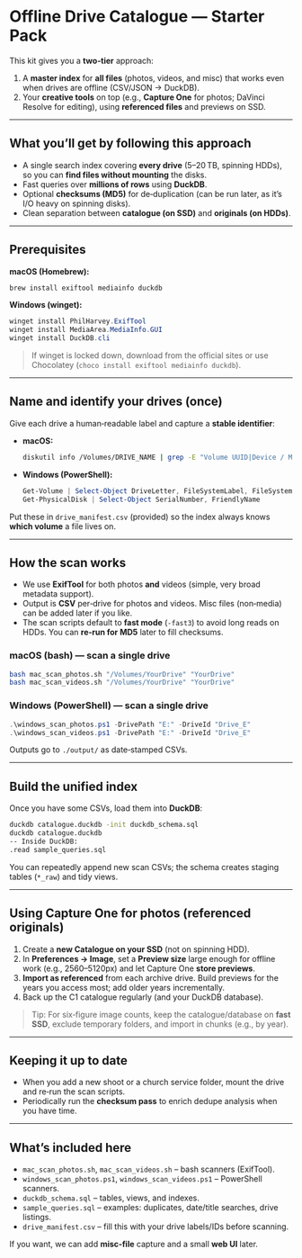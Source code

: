 # Offline Drive Catalogue — Starter Pack

This kit gives you a **two‑tier** approach:
1) A **master index** for **all files** (photos, videos, and misc) that works even when drives are offline (CSV/JSON → DuckDB).
2) Your **creative tools** on top (e.g., **Capture One** for photos; DaVinci Resolve for editing), using **referenced files** and previews on SSD.

---

## What you’ll get by following this approach

- A single search index covering **every drive** (5–20 TB, spinning HDDs), so you can **find files without mounting** the disks.
- Fast queries over **millions of rows** using **DuckDB**.
- Optional **checksums (MD5)** for de‑duplication (can be run later, as it’s I/O heavy on spinning disks).
- Clean separation between **catalogue (on SSD)** and **originals (on HDDs)**.

---

## Prerequisites

**macOS (Homebrew):**
```bash
brew install exiftool mediainfo duckdb
```

**Windows (winget):**
```powershell
winget install PhilHarvey.ExifTool
winget install MediaArea.MediaInfo.GUI
winget install DuckDB.cli
```
> If winget is locked down, download from the official sites or use Chocolatey (`choco install exiftool mediainfo duckdb`).

---

## Name and identify your drives (once)

Give each drive a human‑readable label and capture a **stable identifier**:

- **macOS:**  
  ```bash
  diskutil info /Volumes/DRIVE_NAME | grep -E "Volume UUID|Device / Media Name|File System Personality"
  ```
- **Windows (PowerShell):**  
  ```powershell
  Get-Volume | Select-Object DriveLetter, FileSystemLabel, FileSystem, UniqueId
  Get-PhysicalDisk | Select-Object SerialNumber, FriendlyName
  ```

Put these in `drive_manifest.csv` (provided) so the index always knows **which volume** a file lives on.

---

## How the scan works

- We use **ExifTool** for both photos **and** videos (simple, very broad metadata support).  
- Output is **CSV** per‑drive for photos and videos. Misc files (non‑media) can be added later if you like.
- The scan scripts default to **fast mode** (`-fast3`) to avoid long reads on HDDs. You can **re‑run for MD5** later to fill checksums.

### macOS (bash) — scan a single drive
```bash
bash mac_scan_photos.sh "/Volumes/YourDrive" "YourDrive"
bash mac_scan_videos.sh "/Volumes/YourDrive" "YourDrive"
```

### Windows (PowerShell) — scan a single drive
```powershell
.\windows_scan_photos.ps1 -DrivePath "E:" -DriveId "Drive_E"
.\windows_scan_videos.ps1 -DrivePath "E:" -DriveId "Drive_E"
```

Outputs go to `./output/` as date‑stamped CSVs.

---

## Build the unified index

Once you have some CSVs, load them into **DuckDB**:

```bash
duckdb catalogue.duckdb -init duckdb_schema.sql
duckdb catalogue.duckdb
-- Inside DuckDB:
.read sample_queries.sql
```

You can repeatedly append new scan CSVs; the schema creates staging tables (`*_raw`) and tidy views.

---

## Using Capture One for photos (referenced originals)

1. Create a **new Catalogue on your SSD** (not on spinning HDD).  
2. In **Preferences → Image**, set a **Preview size** large enough for offline work (e.g., 2560–5120px) and let Capture One **store previews**.
3. **Import as referenced** from each archive drive. Build previews for the years you access most; add older years incrementally.
4. Back up the C1 catalogue regularly (and your DuckDB database).

> Tip: For six‑figure image counts, keep the catalogue/database on **fast SSD**, exclude temporary folders, and import in chunks (e.g., by year).

---

## Keeping it up to date

- When you add a new shoot or a church service folder, mount the drive and re‑run the scan scripts.  
- Periodically run the **checksum pass** to enrich dedupe analysis when you have time.

---

## What’s included here

- `mac_scan_photos.sh`, `mac_scan_videos.sh` – bash scanners (ExifTool).
- `windows_scan_photos.ps1`, `windows_scan_videos.ps1` – PowerShell scanners.
- `duckdb_schema.sql` – tables, views, and indexes.
- `sample_queries.sql` – examples: duplicates, date/title searches, drive listings.
- `drive_manifest.csv` – fill this with your drive labels/IDs before scanning.

If you want, we can add **misc‑file** capture and a small **web UI** later.
